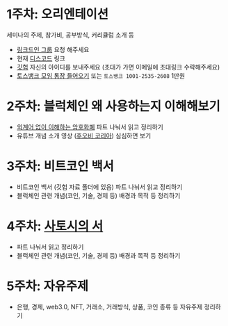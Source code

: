 # 1주차: 오리엔테이션
세미나의 주제, 참가비, 공부방식, 커리큘럼 소개 등
- [링크드인 그룹](https://www.linkedin.com/groups/13030026/) 요청 해주세요
- 현재 [디스코드](https://discord.gg/t9TVNSHxsp) 링크
- [깃헙](https://github.com/5juman/we) 자신의 아이디를 보내주세요 (초대가 가면 이메일에 초대링크 수락해주세요)
- [토스뱅크 모임 통장 들어오기](https://toss.im/_ul/JI7tM3b) 또는 `토스뱅크 1001-2535-2608` 1만원

# 2주차: 블럭체인 왜 사용하는지 이해해보기
- [외계어 없이 이해하는 암호화폐](https://www.yes24.com/Product/Goods/61786482) 파트 나눠서 읽고 정리하기
- 유튜브 개념 소개 영상 ([후오비 코리아](https://www.youtube.com/playlist?list=PLyL1XN1kBkKx9wekMgzvyKiCdVBzLtC1P)) 심심하면 보기

# 3주차: 비트코인 백서
- 비트코인 백서 (깃헙 자료 폴더에 있음) 파트 나눠서 읽고 정리하기
- 블럭체인 관련 개념(코인, 기술, 경제 등) 배경과 목적 등 정리하기

# 4주차: [사토시의 서](https://m.yes24.com/Goods/Detail/97125552)
- 파트 나눠서 읽고 정리하기
- 블럭체인 관련 개념(코인, 기술, 경제 등) 배경과 목적 등 정리하기

# 5주차: 자유주제
- 은행, 경제, web3.0, NFT, 거래소, 거래방식, 상품, 코인 종류 등 자유주제 정리하기